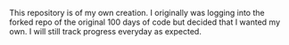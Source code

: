 This repository is of my own creation. I originally was logging into the forked repo of the original 100 days of code but decided that I wanted my own. I will still track progress everyday as expected. 
